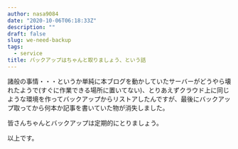 ```yaml
---
author: nasa9084
date: "2020-10-06T06:18:33Z"
description: ""
draft: false
slug: we-need-backup
tags:
  - service
title: バックアップはちゃんと取りましょう、という話
---
```



諸般の事情・・・というか単純に本ブログを動かしていたサーバーがどうやら壊れたようで(すぐに作業できる場所に置いてない)、とりあえずクラウド上に同じような環境を作ってバックアップからリストアしたんですが、最後にバックアップ取ってから何本か記事を書いていた物が消失しました。

皆さんちゃんとバックアップは定期的にとりましょう。

以上です。



